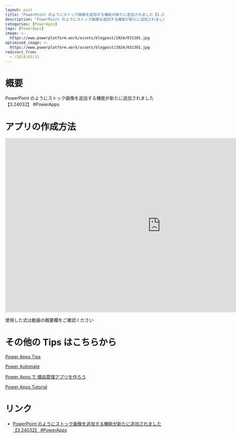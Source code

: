 ```yaml
---
layout: post
title: "PowerPoint のようにストック画像を追加する機能が新たに追加されました【3.24032】 #PowerApps"
description: "PowerPoint のようにストック画像を追加する機能が新たに追加されました【3.24032】 #PowerAppsを動画で分かりやすく解説"
categories: [PowerApps]
tags: [PowerApps]
image: >-
  https://www.powerplatform.work/assets/blogpost/2024/031301.jpg
optimized_image: >-
  https://www.powerplatform.work/assets/blogpost/2024/031301.jpg
redirect_from:
  - /2024/03/13
---
```



#  概要

PowerPoint のようにストック画像を追加する機能が新たに追加されました【3.24032】 #PowerApps


# アプリの作成方法

<iframe width="983" height="553" src="https://www.youtube.com/embed/OqBzPW2aZUI" title="YouTube video player" frameborder="0" allow="accelerometer; autoplay; clipboard-write; encrypted-media; gyroscope; picture-in-picture" allowfullscreen></iframe>


使用した式は動画の概要欄をご確認ください


# その他の Tips はこちらから

[Power Apps Tips](https://www.youtube.com/watch?v=VrAQf3JQ7yM&list=PLVhFi1fb3DqakSLVMn22DDcySXh9jtzi- )


[Power Automate](https://www.youtube.com/watch?v=-YnJYT0ASEM&list=PLVhFi1fb3Dqbzic6GieqnLFgD3aTj-eHA)


[Power Apps で 備品管理アプリを作ろう](https://www.youtube.com/playlist?list=PLVhFi1fb3DqZM3HKb8Hea6XEL96990Fyn)


[Power Apps Tutorial](https://www.youtube.com/playlist?list=PLVhFi1fb3DqalxpL974VvAJvV4iWoSbe_)


# リンク


- [PowerPoint のようにストック画像を追加する機能が新たに追加されました【3.24032】 #PowerApps](https://www.youtube.com/watch?v=OqBzPW2aZUI)

